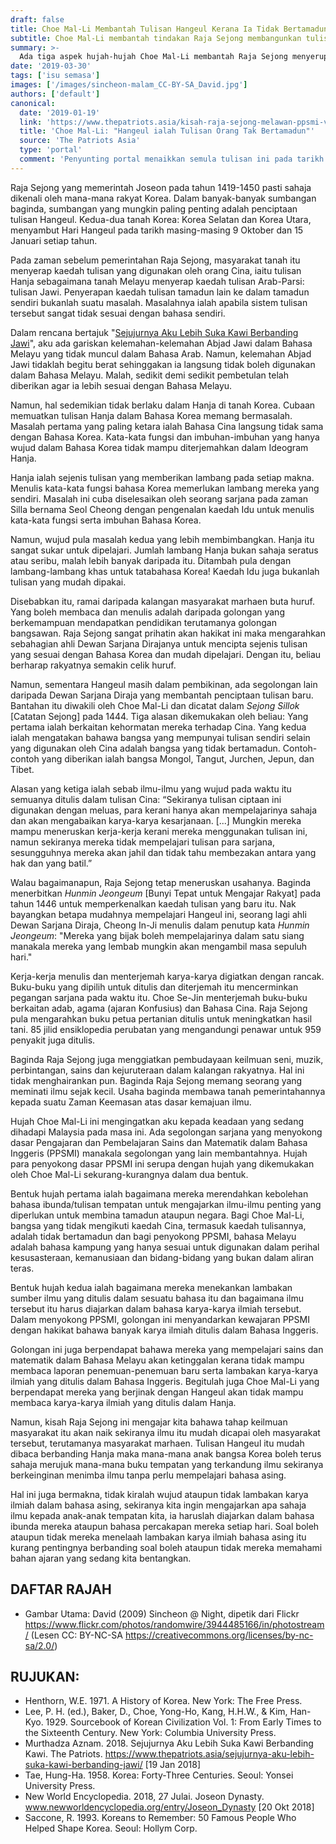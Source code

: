 ```yaml
---
draft: false
title: Choe Mal-Li Membantah Tulisan Hangeul Kerana Ia Tidak Bertamadun
subtitle: Choe Mal-Li membantah tindakan Raja Sejong membangunkan tulisan jati orang Korea
summary: >-
  Ada tiga aspek hujah-hujah Choe Mal-Li membantah Raja Sejong menyerupai hujah-hujah pendukung PPSMI.
date: '2019-03-30'
tags: ['isu semasa']
images: ['/images/sincheon-malam_CC-BY-SA_David.jpg']
authors: ['default']
canonical:
  date: '2019-01-19'
  link: 'https://www.thepatriots.asia/kisah-raja-sejong-melawan-ppsmi-versi-tamadun-korea-purba/'
  title: 'Choe Mal-Li: "Hangeul ialah Tulisan Orang Tak Bertamadun"'
  source: 'The Patriots Asia'
  type: 'portal'
  comment: 'Penyunting portal menaikkan semula tulisan ini pada tarikh 17 Julai 2019 dengan tajuk baharu: "Kisah Raja Sejong Melawan PPSMI Versi Tamadun Korea Purba"'
---
```


Raja Sejong yang memerintah Joseon pada tahun 1419-1450 pasti sahaja dikenali oleh mana-mana rakyat Korea. Dalam banyak-banyak sumbangan baginda, sumbangan yang mungkin paling penting adalah penciptaan tulisan Hangeul. Kedua-dua tanah Korea: Korea Selatan dan Korea Utara, menyambut Hari Hangeul pada tarikh masing-masing 9 Oktober dan 15 Januari setiap tahun.

Pada zaman sebelum pemerintahan Raja Sejong, masyarakat tanah itu menyerap kaedah tulisan yang digunakan oleh orang Cina, iaitu tulisan Hanja sebagaimana tanah Melayu menyerap kaedah tulisan Arab-Parsi: tulisan Jawi. Penyerapan kaedah tulisan tamadun lain ke dalam tamadun sendiri bukanlah suatu masalah. Masalahnya ialah apabila sistem tulisan tersebut sangat tidak sesuai dengan bahasa sendiri.

Dalam rencana bertajuk "[Sejujurnya Aku Lebih Suka Kawi Berbanding Jawi](https://www.thepatriots.asia/sejujurnya-aku-lebih-suka-kawi-berbanding-jawi/)", aku ada gariskan kelemahan-kelemahan Abjad Jawi dalam Bahasa Melayu yang tidak muncul dalam Bahasa Arab. Namun, kelemahan Abjad Jawi tidaklah begitu berat sehinggakan ia langsung tidak boleh digunakan dalam Bahasa Melayu. Malah, sedikit demi sedikit pembetulan telah diberikan agar ia lebih sesuai dengan Bahasa Melayu.

Namun, hal sedemikian tidak berlaku dalam Hanja di tanah Korea. Cubaan memuatkan tulisan Hanja dalam Bahasa Korea memang bermasalah. Masalah pertama yang paling ketara ialah Bahasa Cina langsung tidak sama dengan Bahasa Korea. Kata-kata fungsi dan imbuhan-imbuhan yang hanya wujud dalam Bahasa Korea tidak mampu diterjemahkan dalam Ideogram Hanja.

Hanja ialah sejenis tulisan yang memberikan lambang pada setiap makna. Menulis kata-kata fungsi bahasa Korea memerlukan lambang mereka yang sendiri. Masalah ini cuba diselesaikan oleh seorang sarjana pada zaman Silla bernama Seol Cheong dengan pengenalan kaedah Idu untuk menulis kata-kata fungsi serta imbuhan Bahasa Korea.

Namun, wujud pula masalah kedua yang lebih membimbangkan. Hanja itu sangat sukar untuk dipelajari. Jumlah lambang Hanja bukan sahaja seratus atau seribu, malah lebih banyak daripada itu. Ditambah pula dengan lambang-lambang khas untuk tatabahasa Korea! Kaedah Idu juga bukanlah tulisan yang mudah dipakai.

Disebabkan itu, ramai daripada kalangan masyarakat marhaen buta huruf. Yang boleh membaca dan menulis adalah daripada golongan yang berkemampuan mendapatkan pendidikan terutamanya golongan bangsawan. Raja Sejong sangat prihatin akan hakikat ini maka mengarahkan sebahagian ahli Dewan Sarjana Dirajanya untuk mencipta sejenis tulisan yang sesuai dengan Bahasa Korea dan mudah dipelajari. Dengan itu, beliau berharap rakyatnya semakin celik huruf.

Namun, sementara Hangeul masih dalam pembikinan, ada segolongan lain daripada Dewan Sarjana Diraja yang membantah penciptaan tulisan baru. Bantahan itu diwakili oleh Choe Mal-Li dan dicatat dalam _Sejong Sillok_ [Catatan Sejong] pada 1444. Tiga alasan dikemukakan oleh beliau: Yang pertama ialah berkaitan kehormatan mereka terhadap Cina. Yang kedua ialah mengatakan bahawa bangsa yang mempunyai tulisan sendiri selain yang digunakan oleh Cina adalah bangsa yang tidak bertamadun. Contoh-contoh yang diberikan ialah bangsa Mongol, Tangut, Jurchen, Jepun, dan Tibet.

Alasan yang ketiga ialah sebab ilmu-ilmu yang wujud pada waktu itu semuanya ditulis dalam tulisan Cina: “Sekiranya tulisan ciptaan ini digunakan dengan meluas, para kerani hanya akan mempelajarinya sahaja dan akan mengabaikan karya-karya kesarjanaan. [...] Mungkin mereka mampu meneruskan kerja-kerja kerani mereka menggunakan tulisan ini, namun sekiranya mereka tidak mempelajari tulisan para sarjana, sesungguhnya mereka akan jahil dan tidak tahu membezakan antara yang hak dan yang batil.”

Walau bagaimanapun, Raja Sejong tetap meneruskan usahanya. Baginda menerbitkan _Hunmin Jeongeum_ [Bunyi Tepat untuk Mengajar Rakyat] pada tahun 1446 untuk memperkenalkan kaedah tulisan yang baru itu. Nak bayangkan betapa mudahnya mempelajari Hangeul ini, seorang lagi ahli Dewan Sarjana Diraja, Cheong In-Ji menulis dalam penutup kata _Hunmin Jeongeum_: "Mereka yang bijak boleh mempelajarinya dalam satu siang manakala mereka yang lembab mungkin akan mengambil masa sepuluh hari."

Kerja-kerja menulis dan menterjemah karya-karya digiatkan dengan rancak. Buku-buku yang dipilih untuk ditulis dan diterjemah itu mencerminkan pegangan sarjana pada waktu itu. Choe Se-Jin menterjemah buku-buku berkaitan adab, agama (ajaran Konfusius) dan Bahasa Cina. Raja Sejong pula mengarahkan buku petua pertanian ditulis untuk meningkatkan hasil tani. 85 jilid ensiklopedia perubatan yang mengandungi penawar untuk 959 penyakit juga ditulis.

Baginda Raja Sejong juga menggiatkan pembudayaan keilmuan seni, muzik, perbintangan, sains dan kejuruteraan dalam kalangan rakyatnya. Hal ini tidak menghairankan pun. Baginda Raja Sejong memang seorang yang meminati ilmu sejak kecil. Usaha baginda membawa tanah pemerintahannya kepada suatu Zaman Keemasan atas dasar kemajuan ilmu.

Hujah Choe Mal-Li ini mengingatkan aku kepada keadaan yang sedang dihadapi Malaysia pada masa ini. Ada segolongan sarjana yang menyokong dasar Pengajaran dan Pembelajaran Sains dan Matematik dalam Bahasa Inggeris (PPSMI) manakala segolongan yang lain membantahnya. Hujah para penyokong dasar PPSMI ini serupa dengan hujah yang dikemukakan oleh Choe Mal-Li sekurang-kurangnya dalam dua bentuk.

Bentuk hujah pertama ialah bagaimana mereka merendahkan kebolehan bahasa ibunda/tulisan tempatan untuk mengajarkan ilmu-ilmu penting yang diperlukan untuk membina tamadun ataupun negara. Bagi Choe Mal-Li, bangsa yang tidak mengikuti kaedah Cina, termasuk kaedah tulisannya, adalah tidak bertamadun dan bagi penyokong PPSMI, bahasa Melayu adalah bahasa kampung yang hanya sesuai untuk digunakan dalam perihal kesusasteraan, kemanusiaan dan bidang-bidang yang bukan dalam aliran teras.

Bentuk hujah kedua ialah bagaimana mereka menekankan lambakan sumber ilmu yang ditulis dalam sesuatu bahasa itu dan bagaimana ilmu tersebut itu harus diajarkan dalam bahasa karya-karya ilmiah tersebut. Dalam menyokong PPSMI, golongan ini menyandarkan kewajaran PPSMI dengan hakikat bahawa banyak karya ilmiah ditulis dalam Bahasa Inggeris.

Golongan ini juga berpendapat bahawa mereka yang mempelajari sains dan matematik dalam Bahasa Melayu akan ketinggalan kerana tidak mampu membaca laporan penemuan-penemuan baru serta lambakan karya-karya ilmiah yang ditulis dalam Bahasa Inggeris. Begitulah juga Choe Mal-Li yang berpendapat mereka yang berjinak dengan Hangeul akan tidak mampu membaca karya-karya ilmiah yang ditulis dalam Hanja.

Namun, kisah Raja Sejong ini mengajar kita bahawa tahap keilmuan masyarakat itu akan naik sekiranya ilmu itu mudah dicapai oleh masyarakat tersebut, terutamanya masyarakat marhaen. Tulisan Hangeul itu mudah dibaca berbanding Hanja maka mana-mana anak bangsa Korea boleh terus sahaja merujuk mana-mana buku tempatan yang terkandung ilmu sekiranya berkeinginan menimba ilmu tanpa perlu mempelajari bahasa asing.

Hal ini juga bermakna, tidak kiralah wujud ataupun tidak lambakan karya ilmiah dalam bahasa asing, sekiranya kita ingin mengajarkan apa sahaja ilmu kepada anak-anak tempatan kita, ia haruslah diajarkan dalam bahasa ibunda mereka ataupun bahasa percakapan mereka setiap hari. Soal boleh ataupun tidak mereka menelaah lambakan karya ilmiah bahasa asing itu kurang pentingnya berbanding soal boleh ataupun tidak mereka memahami bahan ajaran yang sedang kita bentangkan.

## DAFTAR RAJAH

- Gambar Utama: David (2009) Sincheon @ Night, dipetik dari Flickr https://www.flickr.com/photos/randomwire/3944485166/in/photostream/ (Lesen CC: BY-NC-SA https://creativecommons.org/licenses/by-nc-sa/2.0/)

## RUJUKAN:

- Henthorn, W.E. 1971. A History of Korea. New York: The Free Press.
- Lee, P. H. (ed.), Baker, D., Choe, Yong-Ho, Kang, H.H.W., & Kim, Han-Kyo. 1929. Sourcebook of Korean Civilization Vol. 1: From Early Times to the Sixteenth Century. New York: Columbia University Press.
- Murthadza Aznam. 2018. Sejujurnya Aku Lebih Suka Kawi Berbanding Kawi. The Patriots. https://www.thepatriots.asia/sejujurnya-aku-lebih-suka-kawi-berbanding-jawi/ [19 Jan 2018]
- Tae, Hung-Ha. 1958. Korea: Forty-Three Centuries. Seoul: Yonsei University Press.
- New World Encyclopedia. 2018, 27 Julai. Joseon Dynasty. www.newworldencyclopedia.org/entry/Joseon_Dynasty [20 Okt 2018]
- Saccone, R. 1993. Koreans to Remember: 50 Famous People Who Helped Shape Korea. Seoul: Hollym Corp.
